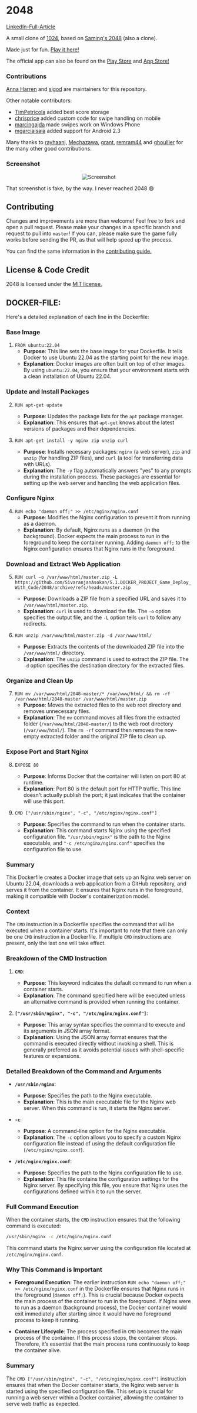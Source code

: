# 2048
[LinkedIn-Full-Article ](https://www.linkedin.com/posts/sivaranjandevopscloud_docker-gamedevelopment-devops-activity-7206000655151353856-A8xf?utm_source=share&utm_medium=member_desktop
)


A small clone of [1024](https://play.google.com/store/apps/details?id=com.veewo.a1024), based on [Saming's 2048](http://saming.fr/p/2048/) (also a clone).

Made just for fun. [Play it here!](http://gabrielecirulli.github.io/2048/)

The official app can also be found on the [Play Store](https://play.google.com/store/apps/details?id=com.gabrielecirulli.app2048) and [App Store!](https://itunes.apple.com/us/app/2048-by-gabriele-cirulli/id868076805)

### Contributions

[Anna Harren](https://github.com/iirelu/) and [sigod](https://github.com/sigod) are maintainers for this repository.

Other notable contributors:

 - [TimPetricola](https://github.com/TimPetricola) added best score storage
 - [chrisprice](https://github.com/chrisprice) added custom code for swipe handling on mobile
 - [marcingajda](https://github.com/marcingajda) made swipes work on Windows Phone
 - [mgarciaisaia](https://github.com/mgarciaisaia) added support for Android 2.3

Many thanks to [rayhaanj](https://github.com/rayhaanj), [Mechazawa](https://github.com/Mechazawa), [grant](https://github.com/grant), [remram44](https://github.com/remram44) and [ghoullier](https://github.com/ghoullier) for the many other good contributions.

### Screenshot

<p align="center">
  <img src="https://cloud.githubusercontent.com/assets/1175750/8614312/280e5dc2-26f1-11e5-9f1f-5891c3ca8b26.png" alt="Screenshot"/>
</p>

That screenshot is fake, by the way. I never reached 2048 :smile:

## Contributing
Changes and improvements are more than welcome! Feel free to fork and open a pull request. Please make your changes in a specific branch and request to pull into `master`! If you can, please make sure the game fully works before sending the PR, as that will help speed up the process.

You can find the same information in the [contributing guide.](https://github.com/gabrielecirulli/2048/blob/master/CONTRIBUTING.md)

## License & Code Credit
2048 is licensed under the [MIT license.](https://github.com/gabrielecirulli/2048/blob/master/LICENSE.txt)


## DOCKER-FILE:
Here's a detailed explanation of each line in the Dockerfile:

### Base Image

1. `FROM ubuntu:22.04`
   - **Purpose**: This line sets the base image for your Dockerfile. It tells Docker to use Ubuntu 22.04 as the starting point for the new image.
   - **Explanation**: Docker images are often built on top of other images. By using `ubuntu:22.04`, you ensure that your environment starts with a clean installation of Ubuntu 22.04.

### Update and Install Packages

2. `RUN apt-get update`
   - **Purpose**: Updates the package lists for the `apt` package manager.
   - **Explanation**: This ensures that `apt-get` knows about the latest versions of packages and their dependencies.

3. `RUN apt-get install -y nginx zip unzip curl`
   - **Purpose**: Installs necessary packages: `nginx` (a web server), `zip` and `unzip` (for handling ZIP files), and `curl` (a tool for transferring data with URLs).
   - **Explanation**: The `-y` flag automatically answers "yes" to any prompts during the installation process. These packages are essential for setting up the web server and handling the web application files.

### Configure Nginx

4. `RUN echo "daemon off;" >> /etc/nginx/nginx.conf`
   - **Purpose**: Modifies the Nginx configuration to prevent it from running as a daemon.
   - **Explanation**: By default, Nginx runs as a daemon (in the background). Docker expects the main process to run in the foreground to keep the container running. Adding `daemon off;` to the Nginx configuration ensures that Nginx runs in the foreground.

### Download and Extract Web Application

5. `RUN curl -o /var/www/html/master.zip -L https://github.com/SivaranjanAsokan/5.1.DOCKER_PROJECT_Game_Deploy_With_Code/2048/archive/refs/heads/master.zip`
   - **Purpose**: Downloads a ZIP file from a specified URL and saves it to `/var/www/html/master.zip`.
   - **Explanation**: `curl` is used to download the file. The `-o` option specifies the output file, and the `-L` option tells `curl` to follow any redirects.

6. `RUN unzip /var/www/html/master.zip -d /var/www/html/`
   - **Purpose**: Extracts the contents of the downloaded ZIP file into the `/var/www/html/` directory.
   - **Explanation**: The `unzip` command is used to extract the ZIP file. The `-d` option specifies the destination directory for the extracted files.

### Organize and Clean Up

7. `RUN mv /var/www/html/2048-master/* /var/www/html/ && rm -rf /var/www/html/2048-master /var/www/html/master.zip`
   - **Purpose**: Moves the extracted files to the web root directory and removes unnecessary files.
   - **Explanation**: The `mv` command moves all files from the extracted folder (`/var/www/html/2048-master/`) to the web root directory (`/var/www/html/`). The `rm -rf` command then removes the now-empty extracted folder and the original ZIP file to clean up.

### Expose Port and Start Nginx

8. `EXPOSE 80`
   - **Purpose**: Informs Docker that the container will listen on port 80 at runtime.
   - **Explanation**: Port 80 is the default port for HTTP traffic. This line doesn't actually publish the port; it just indicates that the container will use this port.

9. `CMD ["/usr/sbin/nginx", "-c", "/etc/nginx/nginx.conf"]`
   - **Purpose**: Specifies the command to run when the container starts.
   - **Explanation**: This command starts Nginx using the specified configuration file. `"/usr/sbin/nginx"` is the path to the Nginx executable, and `"-c /etc/nginx/nginx.conf"` specifies the configuration file to use.

### Summary
This Dockerfile creates a Docker image that sets up an Nginx web server on Ubuntu 22.04, downloads a web application from a GitHub repository, and serves it from the container. It ensures that Nginx runs in the foreground, making it compatible with Docker's containerization model.

### Context

The `CMD` instruction in a Dockerfile specifies the command that will be executed when a container starts. It's important to note that there can only be one `CMD` instruction in a Dockerfile. If multiple `CMD` instructions are present, only the last one will take effect.


### Breakdown of the CMD Instruction

1. **`CMD`**:
   - **Purpose**: This keyword indicates the default command to run when a container starts.
   - **Explanation**: The command specified here will be executed unless an alternative command is provided when running the container.

2. **`["/usr/sbin/nginx", "-c", "/etc/nginx/nginx.conf"]`**:
   - **Purpose**: This array syntax specifies the command to execute and its arguments in JSON array format.
   - **Explanation**: Using the JSON array format ensures that the command is executed directly without invoking a shell. This is generally preferred as it avoids potential issues with shell-specific features or expansions.

### Detailed Breakdown of the Command and Arguments

- **`/usr/sbin/nginx`**:
  - **Purpose**: Specifies the path to the Nginx executable.
  - **Explanation**: This is the main executable file for the Nginx web server. When this command is run, it starts the Nginx server.

- **`-c`**:
  - **Purpose**: A command-line option for the Nginx executable.
  - **Explanation**: The `-c` option allows you to specify a custom Nginx configuration file instead of using the default configuration file (`/etc/nginx/nginx.conf`).

- **`/etc/nginx/nginx.conf`**:
  - **Purpose**: Specifies the path to the Nginx configuration file to use.
  - **Explanation**: This file contains the configuration settings for the Nginx server. By specifying this file, you ensure that Nginx uses the configurations defined within it to run the server.

### Full Command Execution

When the container starts, the `CMD` instruction ensures that the following command is executed:

```bash
/usr/sbin/nginx -c /etc/nginx/nginx.conf
```

This command starts the Nginx server using the configuration file located at `/etc/nginx/nginx.conf`. 

### Why This Command is Important

- **Foreground Execution**: The earlier instruction `RUN echo "daemon off;" >> /etc/nginx/nginx.conf` in the Dockerfile ensures that Nginx runs in the foreground (`daemon off;`). This is crucial because Docker expects the main process of the container to run in the foreground. If Nginx were to run as a daemon (background process), the Docker container would exit immediately after starting since it would have no foreground process to keep it running.
  
- **Container Lifecycle**: The process specified in `CMD` becomes the main process of the container. If this process stops, the container stops. Therefore, it’s essential that the main process runs continuously to keep the container alive.

### Summary

The `CMD ["/usr/sbin/nginx", "-c", "/etc/nginx/nginx.conf"]` instruction ensures that when the Docker container starts, the Nginx web server is started using the specified configuration file. This setup is crucial for running a web server within a Docker container, allowing the container to serve web traffic as expected.





















<!--FROM ubuntu:22.04

RUN apt-get update
RUN apt-get install -y nginx zip unzip  curl
RUN echo "daemon off;" >> /etc/nginx/nginx.conf
RUN curl -o /var/www/html/master.zip -L https://github.com/gabrielecirulli/2048/archive/refs/heads/master.zip
# Extract the zip file
RUN unzip /var/www/html/master.zip -d /var/www/html/

# Move the contents to the web root and clean up
RUN mv /var/www/html/2048-master/* /var/www/html/ && rm -rf /var/www/html/2048-master /var/www/html/master.zip


EXPOSE 80

CMD ["/usr/sbin/nginx", "-c", "/etc/nginx/nginx.conf"] -->
